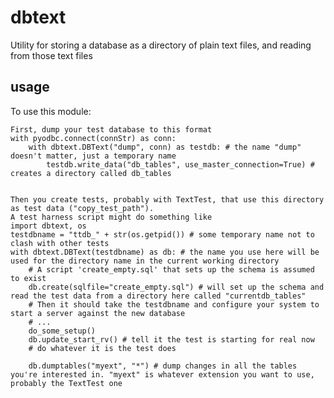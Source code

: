 # dbtext
Utility for storing a database as a directory of plain text files, and reading from those text files

## usage
To use this module:

    First, dump your test database to this format
    with pyodbc.connect(connStr) as conn:
        with dbtext.DBText("dump", conn) as testdb: # the name "dump" doesn't matter, just a temporary name
            testdb.write_data("db_tables", use_master_connection=True) # creates a directory called db_tables
    

    Then you create tests, probably with TextTest, that use this directory as test data ("copy_test_path").
    A test harness script might do something like
    import dbtext, os
    testdbname = "ttdb_" + str(os.getpid()) # some temporary name not to clash with other tests
    with dbtext.DBText(testdbname) as db: # the name you use here will be used for the directory name in the current working directory
        # A script 'create_empty.sql' that sets up the schema is assumed to exist
        db.create(sqlfile="create_empty.sql") # will set up the schema and read the test data from a directory here called "currentdb_tables"
        # Then it should take the testdbname and configure your system to start a server against the new database
        # ...
        do_some_setup()
        db.update_start_rv() # tell it the test is starting for real now
        # do whatever it is the test does

        db.dumptables("myext", "*") # dump changes in all the tables you're interested in. "myext" is whatever extension you want to use, probably the TextTest one 
